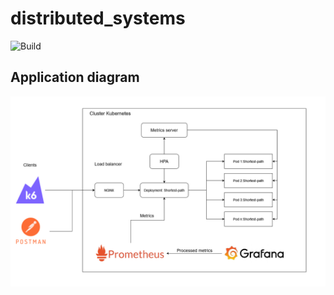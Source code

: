 # distributed_systems

![Build](https://github.com/Vanfarock/twitter_distributed/actions/workflows/docker-publish.yml/badge.svg)

## Application diagram

![Application diagram](Diagram.png "Application diagram")
